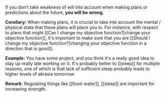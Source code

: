If you don't take weakness of will into account when making plans or predictions about the future,  **you will be wrong.** 

**Corollary:** 
When making plans, it is crucial to take into account the mental / physical state that these plans will place you in. 
For instance, with respect to plans that might [[Can I change my objective function?|change your objective function]], it's important to make sure that you are [[Should I change my objective function?|changing your objective function in a direction that is good]].

**Example:**
You have some project, and you think it's a really good idea to stay up really late working on it. 
It's probably better to [[sleep]] for multiple reasons, one of which is that lack of sufficient sleep probably leads to higher levels of akrasia tomorrow.

**Remark**: Regulating things like [[food-water]], [[sleep]] are important for increasing strength.
